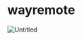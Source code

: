 # wayremote

![Untitled](https://github.com/user-attachments/assets/86986051-10e4-4b32-9d48-8a46b925510a)


